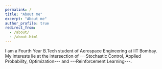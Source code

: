 ```yaml
---
permalink: /
title: "About me"
excerpt: "About me"
author_profile: true
redirect_from: 
  - /about/
  - /about.html
---
```


I am a Fourth Year B.Tech student of Aerospace Engineering at IIT Bombay. My interests lie at the intersection of ---Stochastic Control, Applied Probability, Optimization--- and ---Reinforcement Learning---. 
